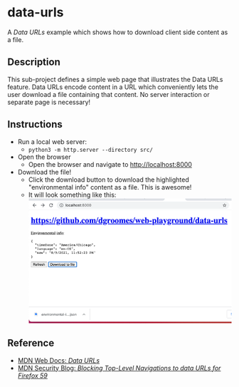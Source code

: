 # data-urls

A *Data URLs* example which shows how to download client side content as a file. 

## Description

This sub-project defines a simple web page that illustrates the Data URLs feature. Data URLs encode content in a URL which
conveniently lets the user download a file containing that content. No server interaction or separate page is necessary!

## Instructions

* Run a local web server:
    * `python3 -m http.server --directory src/`
* Open the browser
    * Open the browser and navigate to <http://localhost:8000>
* Download the file!
    * Click the download button to download the highlighted "environmental info" content as a file. This is awesome!
    * It will look something like this: 
      ![Screenshot](screenshot.png "Screenshot")

## Reference

* [MDN Web Docs: *Data URLs*](https://developer.mozilla.org/en-US/docs/Web/HTTP/Basics_of_HTTP/Data_URIs)
* [MDN Security Blog: *Blocking Top-Level Navigations to data URLs for Firefox 59*](https://blog.mozilla.org/security/2017/11/27/blocking-top-level-navigations-data-urls-firefox-59/)
